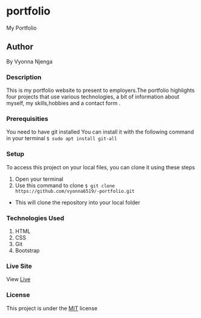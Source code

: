 # portfolio
My Portfolio
## Author
By Vyonna Njenga
### Description
This is my portfolio website to present to employers.The portfolio highlights four  projects that use various technologies, a bit of information about myself, 
my skills,hobbies and a contact form .
### Prerequisities
You need to have git installed
You can install it with the following command in your terminal
`$ sudo apt install git-all`
### Setup
To access this project on your local files, you can clone it using these steps
1. Open your terminal
2. Use this command to clone `$ git clone https://github.com/vyonna6519/-portfolio.git`
* This will clone the repository into your local folder
### Technologies Used
1. HTML
2. CSS
3. Git
4. Bootstrap
### Live Site
View [Live](vyonna6519.github.io/-portfolio/)
### License
This project is under the  [MIT](LICENSE.md) license
